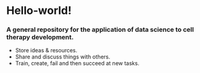 # Hello-world!
### A general repository for the application of data science to cell therapy development.  
- Store ideas &amp; resources.
- Share and discuss things with others.
- Train, create, fail and then succeed at new tasks.
